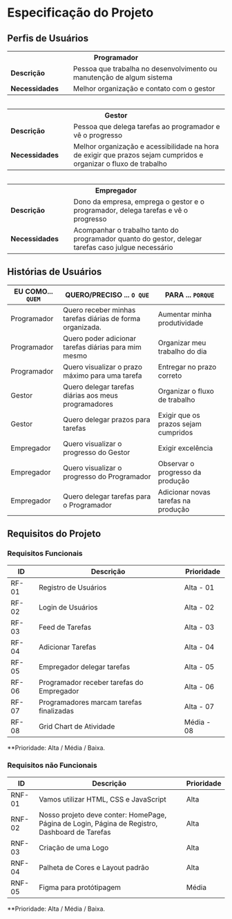 # Especificação do Projeto

## Perfis de Usuários

<table>
<tbody>
<tr align=center>
<th colspan="2">Programador</th>
</tr>
<tr>
<td width="150px"><b>Descrição</b></td>
<td width="600px">Pessoa que trabalha no desenvolvimento ou manutenção de algum sistema </td>
</tr>
<tr>
<td><b>Necessidades</b></td>
<td>Melhor organização e contato com o gestor </td>
</tr>
</tbody>
</table>
<table>
   <table>
   <tbody>
<tr align=center>
<th colspan="2">Gestor</th>
</tr>
<tr>
<td width="150px"><b>Descrição</b></td>
<td width="600px">Pessoa que delega tarefas ao programador e vê o progresso</td>
</tr>
<tr>
<td><b>Necessidades</b></td>
<td>Melhor organização e acessibilidade na hora de exigir que prazos sejam cumpridos e organizar o fluxo de trabalho </td>
</tr>
</tbody>
</table>
<table>
   <table>
   <tbody>
<tr align=center>
<th colspan="3">Empregador</th>
</tr>
<tr>
<td width="150px"><b>Descrição</b></td>
<td width="600px">Dono da empresa, emprega o gestor e o programador, delega tarefas e vê o progresso</td>
</tr>
<tr>
<td><b>Necessidades</b></td>
<td>Acompanhar o trabalho tanto do programador quanto do gestor, delegar tarefas caso julgue necessário</td>
</tr>
</tbody>
</table>

## Histórias de Usuários

|EU COMO... `QUEM`   | QUERO/PRECISO ... `O QUE` |PARA ... `PORQUE`                 |
|--------------------|---------------------------|----------------------------------|
| Programador | Quero receber minhas tarefas diárias de forma organizada. | Aumentar minha produtividade |
| Programador | Quero poder adicionar tarefas diárias para mim mesmo | Organizar meu trabalho do dia |
| Programador | Quero visualizar o prazo máximo para uma tarefa | Entregar no prazo correto |
| Gestor | Quero delegar tarefas diárias aos meus programadores | Organizar o fluxo de trabalho  |
| Gestor | Quero delegar prazos para tarefas | Exigir que os prazos sejam cumpridos |
| Empregador | Quero visualizar o progresso do Gestor | Exigir excelência |
| Empregador | Quero visualizar o progresso do Programador | Observar o progresso da produção |
| Empregador | Quero delegar tarefas para o Programador | Adicionar novas tarefas na produção |

## Requisitos do Projeto

### Requisitos Funcionais

|ID    | Descrição                | Prioridade |
|-------|---------------------------------|----|
| RF-01 |  Registro de Usuários  | Alta - 01 | 
| RF-02 |  Login de Usuários     | Alta - 02 |
| RF-03 |  Feed de Tarefas       | Alta - 03 |
| RF-04 |  Adicionar Tarefas     | Alta - 04 |
| RF-05 |  Empregador delegar tarefas   | Alta - 05 |
| RF-06 |  Programador receber tarefas do Empregador | Alta - 06 |
| RF-07 |  Programadores marcam tarefas finalizadas  | Alta - 07 |
| RF-08 |  Grid Chart de Atividade  | Média - 08 |

**Prioridade: Alta / Média / Baixa. 

### Requisitos não Funcionais

|ID      | Descrição               |Prioridade |
|--------|-------------------------|----|
| RNF-01 |  Vamos utilizar HTML, CSS e JavaScript   | Alta | 
| RNF-02 | Nosso projeto deve conter: HomePage, Página de Login, Página de Registro, Dashboard de Tarefas  | Alta | 
| RNF-03 | Criação de uma Logo  | Alta | 
| RNF-04 | Palheta de Cores e Layout padrão  | Alta | 
| RNF-05 | Figma para protótipagem | Média | 

**Prioridade: Alta / Média / Baixa. 


